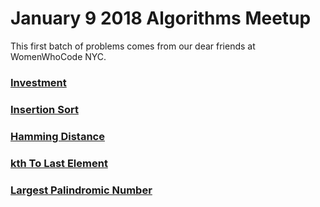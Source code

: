 # January 9 2018 Algorithms Meetup

This first batch of problems comes from our dear friends at WomenWhoCode NYC. 

### [Investment](https://github.com/WomenWhoCodeNYC/Algorithms/blob/master/challenges/investment/investment.md)
### [Insertion Sort](https://github.com/WomenWhoCodeNYC/Algorithms/blob/master/challenges/insertionSort/insertionSort.md)
### [Hamming Distance](https://github.com/WomenWhoCodeNYC/Algorithms/blob/master/challenges/hammingDistance/hammingDistance.md)
### [kth To Last Element](https://github.com/WomenWhoCodeNYC/Algorithms/blob/master/challenges/kthToLastElement/kthToLastElement.md)
### [Largest Palindromic Number](https://github.com/WomenWhoCodeNYC/Algorithms/blob/master/challenges/largestPalindromicNumber/largest_palindromic_number.md)
